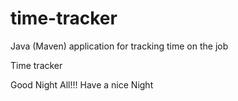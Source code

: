 # time-tracker
Java (Maven) application for tracking time on the job

Time tracker

Good Night All!!!
Have a nice Night
